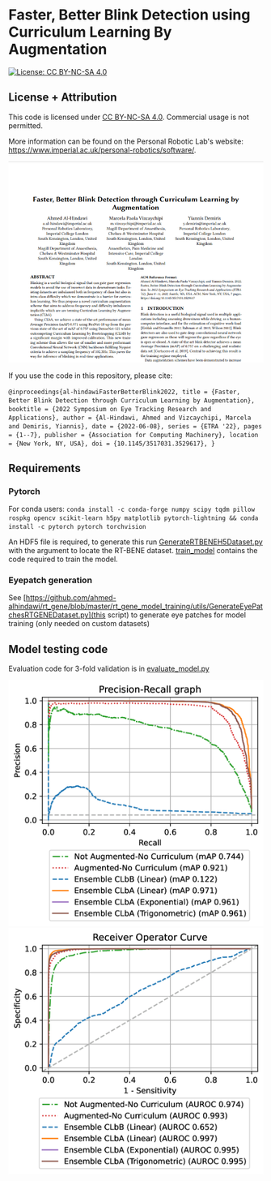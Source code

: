 # Faster, Better Blink Detection using Curriculum Learning By Augmentation
[![License: CC BY-NC-SA 4.0](https://img.shields.io/badge/License-CC%20BY--NC--SA%204.0-lightgrey.svg?style=flat-square)](https://creativecommons.org/licenses/by-nc-sa/4.0/)

## License + Attribution
This code is licensed under [CC BY-NC-SA 4.0](https://creativecommons.org/licenses/by-nc-sa/4.0/). Commercial usage is not permitted.

More information can be found on the Personal Robotic Lab's website: <https://www.imperial.ac.uk/personal-robotics/software/>.

![Paper abstract](./assets/better_blink_abstract.png)

If you use the code in this repository, please cite:

`
@inproceedings{al-hindawiFasterBetterBlink2022,
  title = {Faster, Better Blink Detection through Curriculum Learning by Augmentation},
  booktitle = {2022 Symposium on Eye Tracking Research and Applications},
  author = {Al-Hindawi, Ahmed and Vizcaychipi, Marcela and Demiris, Yiannis},
  date = {2022-06-08},
  series = {ETRA '22},
  pages = {1--7},
  publisher = {Association for Computing Machinery},
  location = {New York, NY, USA},
  doi = {10.1145/3517031.3529617},
}
`

## Requirements
### Pytorch
For conda users: `conda install -c conda-forge numpy scipy tqdm pillow rospkg opencv scikit-learn h5py matplotlib pytorch-lightning && conda install -c pytorch pytorch torchvision`

An HDF5 file is required, to generate this run [GenerateRTBENEH5Dataset.py](util/GenerateRTBENEH5Dataset.py) with the argument to locate the RT-BENE dataset.
[train_model](train_model.py) contains the code required to train the model.
### Eyepatch generation
See [https://github.com/ahmed-alhindawi/rt_gene/blob/master/rt_gene_model_training/utils/GenerateEyePatchesRTGENEDataset.py](this script) to generate eye patches for model training (only needed on custom datasets)


## Model testing code

Evaluation code for 3-fold validation is in [evaluate_model.py](evaluate_model.py)

![Results](../assets/blink_prc.png)
![Results](../assets/blink_roc.png)
